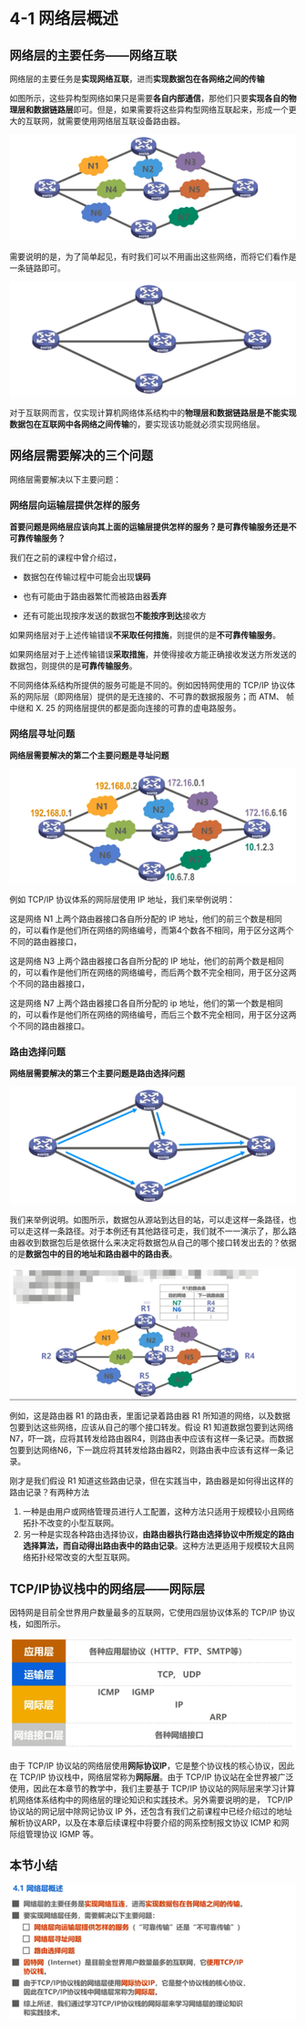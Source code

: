 # 4-1 网络层概述

## 网络层的主要任务——网络互联

网络层的主要任务是**实现网络互联**，进而**实现数据包在各网络之间的传输**

如图所示，这些异构型网络如果只是需要**各自内部通信**，那他们只要**实现各自的物理层和数据链路层**即可。但是，如果需要将这些异构型网络互联起来，形成一个更大的互联网，就需要使用网络层互联设备路由器。

![image-20230320203353241](./assets/image-20230320203353241.png)

需要说明的是，为了简单起见，有时我们可以不用画出这些网络，而将它们看作是一条链路即可。

![image-20230320203418949](./assets/image-20230320203418949.png)



对于互联网而言，仅实现计算机网络体系结构中的**物理层和数据链路层是不能实现数据包在互联网中各网络之间传输**的，要实现该功能就必须实现网络层。

## 网络层需要解决的三个问题

网络层需要解决以下主要问题：

### 网络层向运输层提供怎样的服务

**首要问题是网络层应该向其上面的运输层提供怎样的服务？是可靠传输服务还是不可靠传输服务？**

我们在之前的课程中曾介绍过，

- 数据包在传输过程中可能会出现**误码**

- 也有可能由于路由器繁忙而被路由器**丢弃**

- 还有可能出现按序发送的数据包**不能按序到达**接收方

如果网络层对于上述传输错误**不采取任何措施**，则提供的是**不可靠传输服务**。

如果网络层对于上述传输错误**采取措施**，并使得接收方能正确接收发送方所发送的数据包，则提供的是**可靠传输服务**。

不同网络体系结构所提供的服务可能是不同的。例如因特网使用的 TCP/IP 协议体系的网际层（即网络层）提供的是无连接的、不可靠的数据报服务；而 ATM、 帧中继和 X. 25 的网络层提供的都是面向连接的可靠的虚电路服务。

### 网络层寻址问题

**网络层需要解决的第二个主要问题是寻址问题**

![image-20230320204028658](./assets/image-20230320204028658.png)

例如 TCP/IP 协议体系的网际层使用 IP 地址，我们来举例说明：

这是网络 N1 上两个路由器接口各自所分配的 IP 地址，他们的前三个数是相同的，可以看作是他们所在网络的网络编号，而第4个数各不相同，用于区分这两个不同的路由器接口，

这是网络 N3 上两个路由器接口各自所分配的 IP 地址，他们的前两个数是相同的，可以看作是他们所在网络的网络编号，而后两个数不完全相同，用于区分这两个不同的路由器接口，

这是网络 N7 上两个路由器接口各自所分配的 ip 地址，他们的第一个数是相同的，可以看作是他们所在网络的网络编号，而后三个数不完全相同，用于区分这两个不同的路由器接口。

### 路由选择问题

**网络层需要解决的第三个主要问题是路由选择问题**

![image-20230320204131206](./assets/image-20230320204131206.png)

我们来举例说明。如图所示，数据包从源站到达目的站，可以走这样一条路径，也可以走这样一条路径。对于本例还有其他路径可走，我们就不一一演示了，那么路由器收到数据包后是依据什么来决定将数据包从自己的哪个接口转发出去的？依据的是**数据包中的目的地址和路由器中的路由表**。

![image-20230320204311089](./assets/image-20230320204311089.png)

例如，这是路由器 R1 的路由表，里面记录着路由器 R1 所知道的网络，以及数据包要到达这些网络，应该从自己的哪个接口转发。假设 R1 知道数据包要到达网络N7，吓一跳，应将其转发给路由器R4，则路由表中应该有这样一条记录。而数据包要到达网络N6，下一跳应将其转发给路由器R2，则路由表中应该有这样一条记录。

刚才是我们假设 R1 知道这些路由记录，但在实践当中，路由器是如何得出这样的路由记录？有两种方法

1. 一种是由用户或网络管理员进行人工配置，这种方法只适用于规模较小且网络拓扑不改变的小型互联网。
2. 另一种是实现各种路由选择协议，**由路由器执行路由选择协议中所规定的路由选择算法，而自动得出路由表中的路由记录**。这种方法更适用于规模较大且网络拓扑经常改变的大型互联网。

## TCP/IP协议栈中的网络层——网际层

因特网是目前全世界用户数量最多的互联网，它使用四层协议体系的 TCP/IP 协议栈，如图所示。

![image-20230320204643698](./assets/image-20230320204643698.png)

由于 TCP/IP 协议站的网络层使用**网际协议IP**，它是整个协议栈的核心协议，因此在 TCP/IP 协议栈中，网络层常称为**网际层**。由于 TCP/IP 协议站在全世界被广泛使用，因此在本章节的教学中，我们主要基于 TCP/IP 协议站的网际层来学习计算机网络体系结构中的网络层的理论知识和实践技术。另外需要说明的是， TCP/IP 协议站的网记层中除网记协议 IP 外，还包含有我们之前课程中已经介绍过的地址解析协议ARP，以及在本章后续课程中将要介绍的网系控制报文协议 ICMP 和网际组管理协议 IGMP 等。

## 本节小结

![image-20230320204708984](./assets/image-20230320204708984.png)